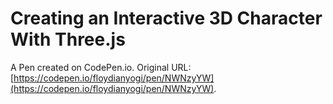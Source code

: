 # Creating an Interactive 3D Character With Three.js

A Pen created on CodePen.io. Original URL: [https://codepen.io/floydianyogi/pen/NWNzyYW](https://codepen.io/floydianyogi/pen/NWNzyYW).


